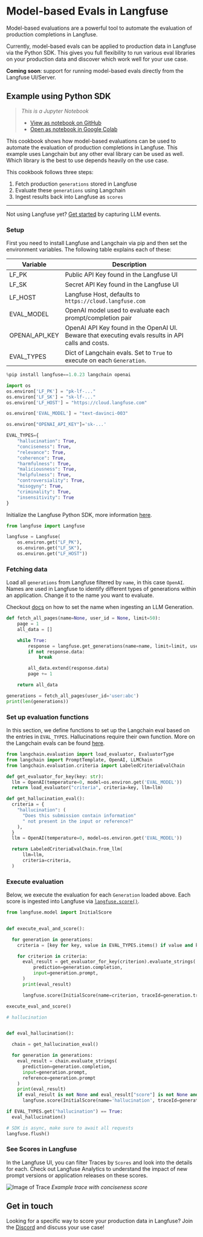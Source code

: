 # Model-based Evals in Langfuse

Model-based evaluations are a powerful tool to automate the evaluation of production completions in Langfuse.

Currently, model-based evals can be applied to production data in Langfuse via the Python SDK. This gives you full flexibility to run various eval libraries on your production data and discover which work well for your use case.

**Coming soon**: support for running model-based evals directly from the Langfuse UI/Server.

## Example using Python SDK

> _This is a Jupyter Notebook_
> - [View as notebook on GitHub](https://github.com/langfuse/langfuse-docs/blob/main/cookbook/evaluation_get_started.ipynb)
> - [Open as notebook in Google Colab](http://colab.research.google.com/github/langfuse/langfuse-docs/blob/main/cookbook/evaluation_get_started.ipynb)

This cookbook shows how model-based evaluations can be used to automate the evaluation of production completions in Langfuse. This example uses Langchain but any other eval library can be used as well. Which library is the best to use depends heavily on the use case.

This cookbook follows three steps:
1. Fetch production `generations` stored in Langfuse
2. Evaluate these `generations` using Langchain
3. Ingest results back into Langfuse as `scores`


----
Not using Langfuse yet? [Get started](/docs/get-started) by capturing LLM events.

### Setup

First you need to install Langfuse and Langchain via pip and then set the environment variables. The following table explains each of these:


| Variable | Description |
| --- | --- |
| LF_PK | Public API Key found in the Langfuse UI
| LF_SK | Secret API Key found in the Langfuse UI
| LF_HOST | Langfuse Host, defaults to `https://cloud.langfuse.com`
| EVAL_MODEL | OpenAI model used to evaluate each prompt/completion pair
| OPENAI_API_KEY | OpenAI API Key found in the OpenAI UI. Beware that executing evals results in API calls and costs.
| EVAL_TYPES | Dict of Langchain evals. Set to `True` to execute on each `Generation`.


```python
%pip install langfuse==1.0.23 langchain openai
```


```python
import os
os.environ['LF_PK'] = "pk-lf-..."
os.environ['LF_SK'] = "sk-lf-..."
os.environ['LF_HOST'] = "https://cloud.langfuse.com"

os.environ['EVAL_MODEL'] = "text-davinci-003"

os.environ["OPENAI_API_KEY"]='sk-...'

EVAL_TYPES={
    "hallucination": True,
    "conciseness": True,
    "relevance": True,
    "coherence": True,
    "harmfulness": True,
    "maliciousness": True,
    "helpfulness": True,
    "controversiality": True,
    "misogyny": True,
    "criminality": True,
    "insensitivity": True
}

```

Initialize the Langfuse Python SDK, more information [here](https://langfuse.com/docs/integrations/sdk/python#1-installation).


```python
from langfuse import Langfuse

langfuse = Langfuse(
    os.environ.get("LF_PK"),
    os.environ.get("LF_SK"),
    os.environ.get("LF_HOST"))
```

### Fetching data

Load all `generations` from Langfuse filtered by `name`, in this case `OpenAI`. Names are used in Langfuse to identify different types of generations within an application. Change it to the name you want to evaluate.

Checkout [docs](https://langfuse.com/docs/integrations/sdk/python#generation) on how to set the name when ingesting an LLM Generation.


```python
def fetch_all_pages(name=None, user_id = None, limit=50):
    page = 1
    all_data = []

    while True:
        response = langfuse.get_generations(name=name, limit=limit, user_id=user_id, page=page)
        if not response.data:
            break

        all_data.extend(response.data)
        page += 1

    return all_data
```


```python
generations = fetch_all_pages(user_id='user:abc')
print(len(generations))
```

### Set up evaluation functions

In this section, we define functions to set up the Langchain eval based on the entries in `EVAL_TYPES`. Hallucinations require their own function. More on the Langchain evals can be found [here](https://python.langchain.com/docs/guides/evaluation/string/criteria_eval_chain).


```python
from langchain.evaluation import load_evaluator, EvaluatorType
from langchain import PromptTemplate, OpenAI, LLMChain
from langchain.evaluation.criteria import LabeledCriteriaEvalChain

def get_evaluator_for_key(key: str):
  llm = OpenAI(temperature=0, model=os.environ.get('EVAL_MODEL'))
  return load_evaluator("criteria", criteria=key, llm=llm)

def get_hallucination_eval():
  criteria = {
    "hallucination": (
      "Does this submission contain information"
      " not present in the input or reference?"
    ),
  }
  llm = OpenAI(temperature=0, model=os.environ.get('EVAL_MODEL'))

  return LabeledCriteriaEvalChain.from_llm(
      llm=llm,
      criteria=criteria,
  )
```

### Execute evaluation

Below, we execute the evaluation for each `Generation` loaded above. Each score is ingested into Langfuse via [`langfuse.score()`](https://langfuse.com/docs/scores).



```python
from langfuse.model import InitialScore


def execute_eval_and_score():

  for generation in generations:
    criteria = [key for key, value in EVAL_TYPES.items() if value and key != "hallucination"]

    for criterion in criteria:
      eval_result = get_evaluator_for_key(criterion).evaluate_strings(
          prediction=generation.completion,
          input=generation.prompt,
      )
      print(eval_result)

      langfuse.score(InitialScore(name=criterion, traceId=generation.trace_id, observationId=generation.id, value=eval_result["score"], comment=eval_result['reasoning']))

execute_eval_and_score()

```


```python
# hallucination


def eval_hallucination():

  chain = get_hallucination_eval()

  for generation in generations:
    eval_result = chain.evaluate_strings(
      prediction=generation.completion,
      input=generation.prompt,
      reference=generation.prompt
    )
    print(eval_result)
    if eval_result is not None and eval_result["score"] is not None and eval_result["reasoning"] is not None:
      langfuse.score(InitialScore(name='hallucination', traceId=generation.trace_id, observationId=generation.id, value=eval_result["score"], comment=eval_result['reasoning']))

```


```python
if EVAL_TYPES.get("hallucination") == True:
  eval_hallucination()
```


```python
# SDK is async, make sure to await all requests
langfuse.flush()
```

### See Scores in Langfuse

 In the Langfuse UI, you can filter Traces by `Scores` and look into the details for each. Check out Langfuse Analytics to understand the impact of new prompt versions or application releases on these scores.

![Image of Trace](https://langfuse.com/images/docs/trace-conciseness-score.jpg)
_Example trace with conciseness score_


## Get in touch

Looking for a specific way to score your production data in Langfuse? Join the [Discord](https://langfuse.com/discord) and discuss your use case!

